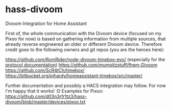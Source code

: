# hass-divoom
Divoom Integration for Home Assistant

First of, the whole communication with the Divoom device (focused on my Pixoo for now) is based on gathering information from multiple sources,
that already reverse engineered an older or different Divoom device. Therefore credit goes to the following owners and git repos (you are the heroes here):

https://github.com/RomRider/node-divoom-timebox-evo/ (especially for the [protocol documentation](https://github.com/RomRider/node-divoom-timebox-evo/blob/master/PROTOCOL.md))
https://github.com/mumpitzstuff/fhem-Divoom
https://github.com/ScR4tCh/timebox/
https://bitbucket.org/pjhardy/homeassistant-timebox/src/master/

Further documentation and possibly a HACS integration may follow. For now I'm happy that it works! :D
Examples for Pixoo: https://github.com/d03n3rfr1tz3/hass-divoom/blob/master/devices/pixoo.txt
